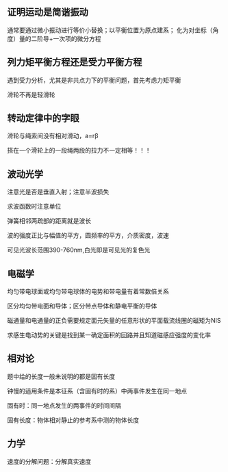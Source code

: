 ## 证明运动是简谐振动
通常要通过微小振动进行等价小替换；以平衡位置为原点建系；
化为对坐标（角度）量的二阶导+一次项的微分方程
## 列力矩平衡方程还是受力平衡方程

遇到受力分析，尤其是非共点力下的平衡问题，首先考虑力矩平衡

滑轮不再是轻滑轮
## 转动定律中的字眼
滑轮与绳索间没有相对滑动，a=rβ

搭在一个滑轮上的一段绳两段的拉力不一定相等！！！
## 波动光学
注意光是否是垂直入射；注意半波损失

求波函数时注意单位

弹簧相邻两疏部的距离就是波长

波的强度正比与幅值的平方，圆频率的平方，介质密度，波速

可见光波长范围390-760nm,白光即是可见光的复色光
## 电磁学
均匀带电球面或均匀带电球体的电势和带电量有着常数倍关系

区分均匀带电面和导体；区分带点导体和静电平衡的导体

磁通量和电通量的正负需要规定面元矢量的任意形状的平面载流线圈的磁矩为NIS

求感生电动势的关键是找到某一确定面积的回路并且知道磁感应强度的变化率
## 相对论
题中给的长度一般未说明的都是固有长度

钟慢的适用条件是本征系（含固有时的系）中两事件发生在同一地点

固有时：同一地点发生的两事件的时间间隔

固有长度：物体相对静止的参考系中测的物体长度

## 力学
速度的分解问题：分解真实速度